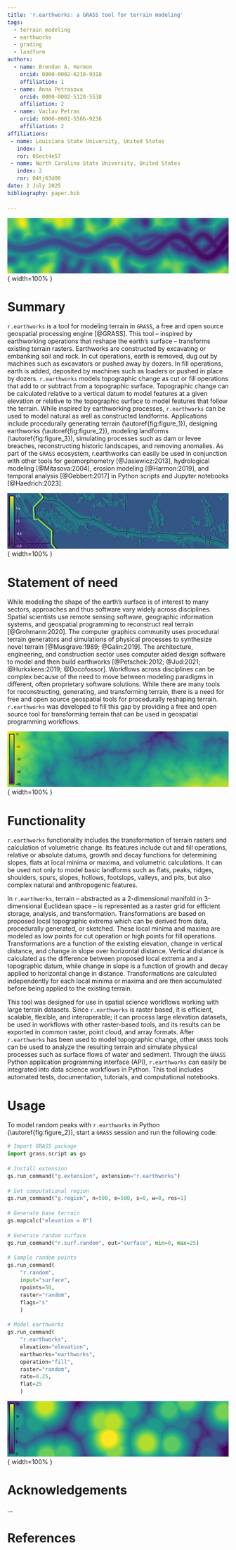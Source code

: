 ```yaml
---
title: 'r.earthworks: a GRASS tool for terrain modeling'
tags:
  - terrain modeling
  - earthworks
  - grading
  - landform
authors:
  - name: Brendan A. Harmon
    orcid: 0000-0002-6218-9318
    affiliation: 1
  - name: Anna Petrasova
    orcid: 0000-0002-5120-5538
    affiliation: 2
  - name: Vaclav Petras
    orcid: 0000-0001-5566-9236
    affiliation: 2
affiliations:
 - name: Louisiana State University, United States
   index: 1
   ror: 05ect4e57
 - name: North Carolina State University, United States
   index: 2
   ror: 04tj63d06
date: 2 July 2025
bibliography: paper.bib

---
```


![Channel modeled with r.earthworks \label{fig:figure_1}](figure_1.png){ width=100% }

# Summary

`r.earthworks` is a tool for modeling terrain in `GRASS`, a free and open source geospatial processing engine [@GRASS]. This tool – inspired by earthworking operations that reshape the earth’s surface – transforms existing terrain rasters. Earthworks are constructed by excavating or embanking soil and rock. In cut operations, earth is removed, dug out by machines such as excavators or pushed away by dozers. In fill operations, earth is added, deposited by machines such as loaders or pushed in place by dozers. `r.earthworks` models topographic change as cut or fill operations that add to or subtract from a topographic surface. Topographic change can be calculated relative to a vertical datum to model features at a given elevation or relative to the topographic surface to model features that follow the terrain. While inspired by earthworking processes, `r.earthworks` can be used to model natural as well as constructed landforms. Applications include procedurally generating terrain (\autoref{fig:figure_1}), designing earthworks (\autoref{fig:figure_2}), modeling landforms (\autoref{fig:figure_3}), simulating processes such as dam or levee breaches, reconstructing historic landscapes, and removing anomalies. As part of the `GRASS` ecosystem, r.earthworks can easily be used in conjunction with other tools for geomorphometry [@Jasiewicz:2013], hydrological modeling [@Mitasova:2004], erosion modeling [@Harmon:2019], and temporal analysis [@Gebbert:2017] in Python scripts and Jupyter notebooks [@Haedrich:2023].

![Levee improvements and ridge restoration modeled with r.earthworks \label{fig:figure_2}](figure_2.png){ width=100% }

# Statement of need

While modeling the shape of the earth’s surface is of interest to many sectors, approaches and thus software vary widely across disciplines. Spatial scientists use remote sensing software, geographic information systems, and geospatial programming to reconstruct real terrain [@Grohmann:2020]. The computer graphics community uses procedural terrain generators and simulations of physical processes to synthesize novel terrain [@Musgrave:1989; @Galin:2019]. The architecture, engineering, and construction sector uses computer aided design software to model and then build earthworks [@Petschek:2012; @Jud:2021; @Hurkxkens:2019; @Docofossor]. Workflows across disciplines can be complex because of the need to move between modeling paradigms in different, often proprietary software solutions. While there are many tools for reconstructing, generating, and transforming terrain, there is a need for free and open source geospatial tools for procedurally reshaping terrain. `r.earthworks` was developed to fill this gap by providing a free and open source tool for transforming terrain that can be used in geospatial programming workflows.

![Gullies modeled with r.earthworks \label{fig:figure_3}](figure_3.png){ width=100% }

# Functionality

`r.earthworks` functionality includes the transformation of terrain rasters and calculation of volumetric change. Its features include cut and fill operations, relative or absolute datums, growth and decay functions for determining slopes, flats at local minima or maxima, and volumetric calculations. It can be used not only to model basic landforms such as flats, peaks, ridges, shoulders, spurs, slopes, hollows, footslops, valleys, and pits, but also complex natural and anthropogenic features. 

In `r.earthworks`, terrain – abstracted as a 2-dimensional manifold in 3-dimensional Euclidean space – is represented as a raster grid for efficient storage, analysis, and transformation. Transformations are based on proposed local topographic extrema which can be derived from data, procedurally generated, or sketched. These local minima and maxima are modeled as low points for cut operation or high points for fill operations. Transformations are a function of the existing elevation, change in vertical distance, and change in slope over horizontal distance. Vertical distance is calculated as the difference between proposed local extrema and a topographic datum, while change in slope is a function of growth and decay applied to horizontal change in distance. Transformations are calculated independently for each local minima or maxima and are then accumulated before being applied to the existing terrain. 

This tool was designed for use in spatial science workflows working with large terrain datasets. Since `r.earthworks` is raster based, it is efficient, scalable, flexible, and interoperable; it can process large elevation datasets, be used in workflows with other raster-based tools, and its results can be exported in common raster, point cloud, and array formats. After `r.earthworks` has been used to model topographic change, other `GRASS` tools can be used to analyze the resulting terrain and simulate physical processes such as surface flows of water and sediment. Through the `GRASS` Python application programming interface (API), `r.earthworks` can easily be integrated into data science workflows in Python. This tool includes automated tests, documentation, tutorials, and computational notebooks. 

# Usage

To model random peaks with `r.earthworks` in Python (\autoref{fig:figure_2}), 
start a `GRASS` session and run the following code:

```python
# Import GRASS package
import grass.script as gs

# Install extension
gs.run_command("g.extension", extension="r.earthworks")

# Set computational region
gs.run_command("g.region", n=500, e=500, s=0, w=0, res=1)

# Generate base terrain
gs.mapcalc("elevation = 0")

# Generate random surface
gs.run_command("r.surf.random", out="surface", min=0, max=25)

# Sample random points
gs.run_command(
    "r.random",
    input="surface",
    npoints=50,
    raster="random",
    flags="s"
    )

# Model earthworks
gs.run_command(
    "r.earthworks",
    elevation="elevation",
    earthworks="earthworks",
    operation="fill",
    raster="random",
    rate=0.25,
    flat=25
    )
```

![Random earthworks \label{fig:figure_4}](figure_4.png){ width=100% }

# Acknowledgements
...

# References